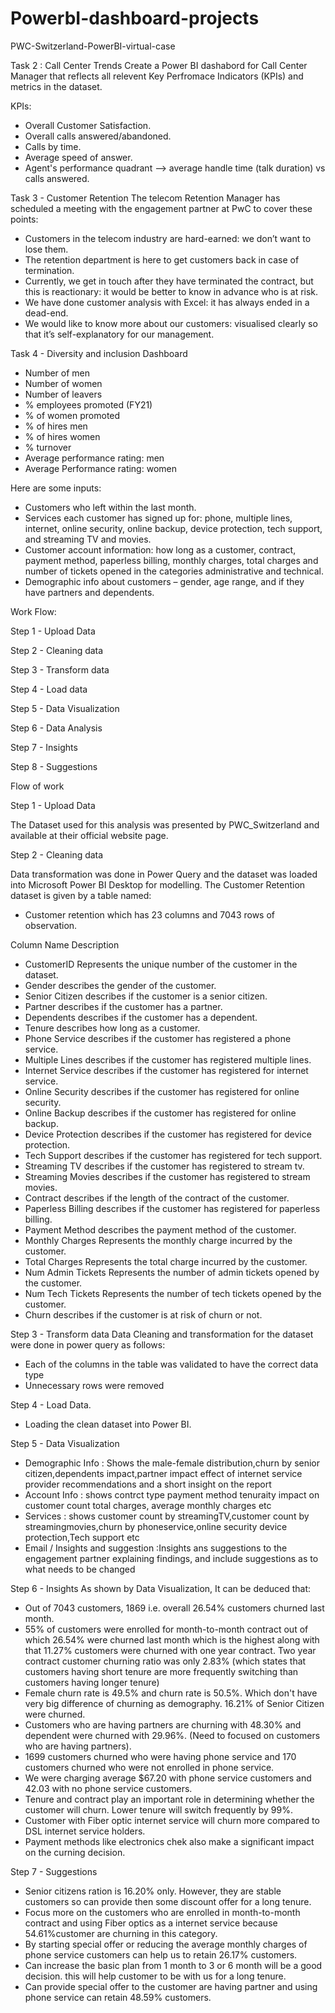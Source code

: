 # PowerbI-dashboard-projects
PWC-Switzerland-PowerBI-virtual-case

Task 2 : Call Center Trends
Create a Power BI dashabord for Call Center Manager that reflects all relevent Key Perfromace Indicators (KPIs) and metrics in the dataset.

KPIs: 
- Overall Customer Satisfaction.
- Overall calls answered/abandoned.
- Calls by time.
- Average speed of answer.
- Agent's performance quadrant --> average handle time (talk duration) vs calls answered.

Task 3 - Customer Retention
The telecom Retention Manager has scheduled a meeting with the engagement partner at PwC to cover these points:

- Customers in the telecom industry are hard-earned: we don’t want to lose them.
- The retention department is here to get customers back in case of termination.
- Currently, we get in touch after they have terminated the contract, but this is reactionary: it would be better to know in advance who is at risk.
- We have done customer analysis with Excel: it has always ended in a dead-end.
- We would like to know more about our customers: visualised clearly so that it’s self-explanatory for our management.
  
Task 4 - Diversity and inclusion Dashboard
- Number of men
- Number of women
- Number of leavers
- % employees promoted (FY21)
- % of women promoted
- % of hires men
- % of hires women
- % turnover 
- Average performance rating: men
- Average Performance rating: women


Here are some inputs:

- Customers who left within the last month.
- Services each customer has signed up for: phone, multiple lines, internet, online security, online backup, device protection, tech support, and streaming TV and movies.
- Customer account information: how long as a customer, contract, payment method, paperless billing, monthly charges, total charges and number of tickets opened in the categories administrative and technical.
- Demographic info about customers – gender, age range, and if they have partners and dependents.
  
Work Flow:

Step 1 - Upload Data

Step 2 - Cleaning data

Step 3 - Transform data

Step 4 - Load data

Step 5 - Data Visualization

Step 6 - Data Analysis

Step 7 - Insights

Step 8 - Suggestions

Flow of work

Step 1 - Upload Data

The Dataset used for this analysis was presented by PWC_Switzerland and available at their official website page.

Step 2 - Cleaning data

Data transformation was done in Power Query and the dataset was loaded into Microsoft Power BI Desktop for modelling. The Customer Retention dataset is given by a table named:
- Customer retention which has 23 columns and 7043 rows of observation.

Column Name	Description

- CustomerID	Represents the unique number of the customer in the dataset.
- Gender	describes the gender of the customer.
- Senior Citizen describes if the customer is a senior citizen.
- Partner	describes if the customer has a partner.
- Dependents describes if the customer has a dependent.
- Tenure describes how long as a customer.
- Phone Service	describes if the customer has registered a phone service.
- Multiple Lines describes if the customer has registered multiple lines.
- Internet Service describes if the customer has registered for internet service.
- Online Security	describes if the customer has registered for online security.
- Online Backup	describes if the customer has registered for online backup.
- Device Protection	describes if the customer has registered for device protection.
- Tech Support describes if the customer has registered for tech support.
- Streaming TV	describes if the customer has registered to stream tv.
- Streaming Movies describes if the customer has registered to stream movies.
- Contract	describes if the length of the contract of the customer.
- Paperless Billing	describes if the customer has registered for paperless billing.
- Payment Method	describes the payment method of the customer.
- Monthly Charges	Represents the monthly charge incurred by the customer.
- Total Charges	Represents the total charge incurred by the customer.
- Num Admin Tickets	Represents the number of admin tickets opened by the customer.
- Num Tech Tickets Represents the number of tech tickets opened by the customer.
- Churn	describes if the customer is at risk of churn or not.
  
Step 3 - Transform data
Data Cleaning and transformation for the dataset were done in power query as follows: 
- Each of the columns in the table was validated to have the correct data type
- Unnecessary rows were removed

Step 4 - Load Data.
- Loading the clean dataset into Power BI.

Step 5 - Data Visualization
- Demographic Info : Shows the male-female distribution,churn by senior citizen,dependents impact,partner impact effect of internet service provider recommendations and a short insight on the report
- Account Info : shows contrct type payment method tenuraity impact on customer count total charges, average monthly charges etc
- Services : shows customer count by streamingTV,customer count by streamingmovies,churn by phoneservice,online security device protection,Tech support etc
- Email / Insights and suggestion :Insights ans suggestions to the engagement partner explaining findings, and include suggestions as to what needs to be changed 

Step 6 - Insights
As shown by Data Visualization, It can be deduced that:
- Out of 7043 customers, 1869 i.e. overall 26.54% customers churned last month.
- 55% of customers were enrolled for month-to-month contract out of which 26.54% were churned last month which is the highest along with that 11.27% customers were churned with one year contract. Two year contract customer churning ratio was only 2.83% (which states that customers having short tenure are more frequently switching than customers having longer tenure)
- Female churn rate is 49.5% and churn rate is 50.5%. Which don't have very big difference of churning as demography.  16.21% of Senior Citizen were churned.
- Customers who are having partners are churning with 48.30% and dependent were churned with 29.96%. (Need to focused on customers who are having partners).
- 1699 customers churned who were having phone service and 170 customers churned who were not enrolled in phone service.
- We were charging average $67.20 with phone service customers and 42.03 with no phone service customers.
- Tenure and contract play an important role in determining whether the customer will churn. Lower tenure will switch frequently by 99%.
- Customer with Fiber optic internet service will churn more compared to DSL internet service holders.
- Payment methods like electronics chek also make a significant impact on the curning decision.

Step 7 - Suggestions
- Senior citizens ration is 16.20% only. However, they are stable customers so can provide then some discount offer for a long tenure.
- Focus more on the customers who are  enrolled in month-to-month contract and using Fiber optics as a internet service because 54.61%customer are churning in this category.
- By starting special offer or reducing the average monthly charges of phone service customers can help us to retain 26.17% customers.
- Can increase the basic plan from 1 month to 3 or 6 month will be a good decision. this will help customer to be with us for a long tenure.
- Can provide special offer to the customer are having partner and using phone service can retain 48.59% customers.



